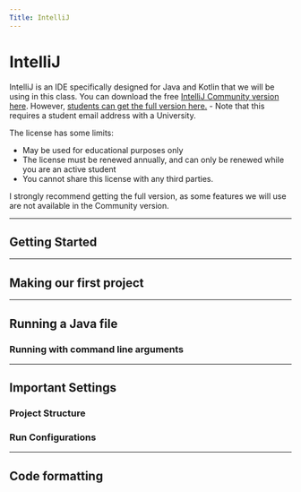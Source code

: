 ```yaml
---
Title: IntelliJ
---
```


# IntelliJ

IntelliJ is an IDE specifically designed for Java and Kotlin that we will be using in this class. You can
download the free [IntelliJ Community version here](https://www.jetbrains.com/idea/download/#section=windows). However,
[students can get the full version here.](https://www.jetbrains.com/community/education/#students) - Note that this 
requires a student email address with a University.

The license has some limits:
- May be used for educational purposes only
- The license must be renewed annually, and can only be renewed while you are an active student
- You cannot share this license with any third parties.

I strongly recommend getting the full version, as some features we will use are not available in the
Community version.

---

## Getting Started

---

## Making our first project

---

## Running a Java file

### Running with command line arguments

---

## Important Settings

### Project Structure

### Run Configurations

---

## Code formatting